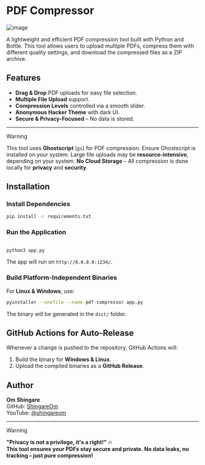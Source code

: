 # PDF Compressor
![image](https://github.com/user-attachments/assets/72eef7c7-f42c-4c4e-a935-b5e36f25ca3f)

A lightweight and efficient PDF compression tool built with Python and Bottle. This tool allows users to upload multiple PDFs, compress them with different quality settings, and download the compressed files as a ZIP archive.

## Features
- **Drag & Drop** PDF uploads for easy file selection.
- **Multiple File Upload** support.
- **Compression Levels** controlled via a smooth slider.
- **Anonymous Hacker Theme** with dark UI.
- **Secure & Privacy-Focused** – No data is stored.

---

> [!WARNING]  
> This tool uses **Ghostscript** (`gs`) for PDF compression. Ensure Ghostscript is installed on your system.
> Large file uploads may be **resource-intensive**, depending on your system.
> **No Cloud Storage** – All compression is done locally for **privacy** and **security**.



## Installation
### Install Dependencies
```sh
pip install -r requirements.txt
```

### Run the Application
```sh

python3 app.py
```
The app will run on `http://0.0.0.0:1234/`.

### Build Platform-Independent Binaries
For **Linux & Windows**, use:
```sh
pyinstaller --onefile --name pdf-compressor app.py
```
The binary will be generated in the `dist/` folder.

## GitHub Actions for Auto-Release
Whenever a change is pushed to the repository, GitHub Actions will:
1. Build the binary for **Windows & Linux**.
2. Upload the compiled binaries as a **GitHub Release**.

## Author
**Om Shingare**  
GitHub: [ShingareOm](https://github.com/ShingareOm)  
YouTube: [@shingareom](https://www.youtube.com/@shingareom)  

---

> [!WARNING]  
> **"Privacy is not a privilege, it's a right!"** 🔥  
**This tool ensures your PDFs stay secure and private. No data leaks, no tracking – just pure compression!**
